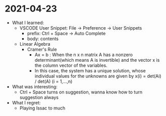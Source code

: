 # 2021-04-23

- What I learned:
  - VSCODE User Snippet: File -> Preference -> User Snippets
    - prefix: Ctrl + Space -> Auto Complete
    - body: contents
  - Linear Algebra
    -  Cramer's Rule
       - Ax = b : When the n x n matrix A has a nonzero determinant(which means A is invertible) and the vector x is the column vector of the variables.
       <!-- Ax = b: A의 행렬식(determinant)이 0이 아니고(detA가 0이 아니다 == 행렬 A가 가역이다(invertible)), 벡터 x 가 변수로 이루어진 열로 이루어진 상황 -->
       - In this case, the system has a unique solution, whose individual values for the unknowns are given by x(i) = det(Ai) / det(A) (i = 1,...,n)
- What was interesting: 
  - Ctrl + Space turns on suggestion, wanna know how to turn suggestion always 
- What I regret:
  - Playing Issac to much
